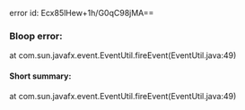 error id: Ecx85lHew+1h/G0qC98jMA==
### Bloop error:

at com.sun.javafx.event.EventUtil.fireEvent(EventUtil.java:49)
#### Short summary: 

at com.sun.javafx.event.EventUtil.fireEvent(EventUtil.java:49)